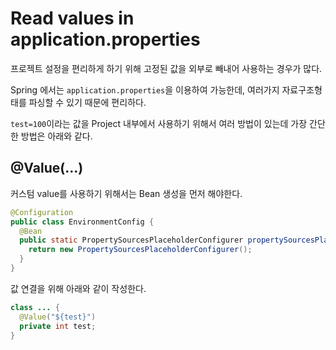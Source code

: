 # Read values in application.properties

프로젝트 설정을 편리하게 하기 위해 고정된 값을 외부로 빼내어 사용하는 경우가 많다.

Spring 에서는 `application.properties`을 이용하여 가능한데, 여러가지 자료구조형태를 파싱할 수 있기 때문에 편리하다.

`test=100`이라는 값을 Project 내부에서 사용하기 위해서 여러 방법이 있는데 가장 간단한 방법은 아래와 같다.

## @Value(...)
커스텀 value를 사용하기 위해서는 Bean 생성을 먼저 해야한다.
```java
@Configuration
public class EnvironmentConfig {
  @Bean
  public static PropertySourcesPlaceholderConfigurer propertySourcesPlaceholderConfigurer() {
    return new PropertySourcesPlaceholderConfigurer();
  }
}
```

값 연결을 위해 아래와 같이 작성한다.
```java
class ... {
  @Value("${test}")
  private int test;
}
```